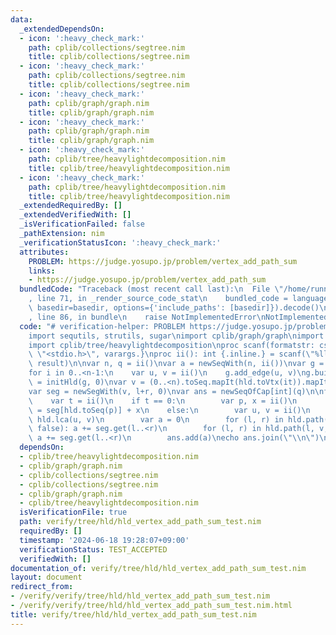 ```yaml
---
data:
  _extendedDependsOn:
  - icon: ':heavy_check_mark:'
    path: cplib/collections/segtree.nim
    title: cplib/collections/segtree.nim
  - icon: ':heavy_check_mark:'
    path: cplib/collections/segtree.nim
    title: cplib/collections/segtree.nim
  - icon: ':heavy_check_mark:'
    path: cplib/graph/graph.nim
    title: cplib/graph/graph.nim
  - icon: ':heavy_check_mark:'
    path: cplib/graph/graph.nim
    title: cplib/graph/graph.nim
  - icon: ':heavy_check_mark:'
    path: cplib/tree/heavylightdecomposition.nim
    title: cplib/tree/heavylightdecomposition.nim
  - icon: ':heavy_check_mark:'
    path: cplib/tree/heavylightdecomposition.nim
    title: cplib/tree/heavylightdecomposition.nim
  _extendedRequiredBy: []
  _extendedVerifiedWith: []
  _isVerificationFailed: false
  _pathExtension: nim
  _verificationStatusIcon: ':heavy_check_mark:'
  attributes:
    PROBLEM: https://judge.yosupo.jp/problem/vertex_add_path_sum
    links:
    - https://judge.yosupo.jp/problem/vertex_add_path_sum
  bundledCode: "Traceback (most recent call last):\n  File \"/home/runner/.local/lib/python3.10/site-packages/onlinejudge_verify/documentation/build.py\"\
    , line 71, in _render_source_code_stat\n    bundled_code = language.bundle(stat.path,\
    \ basedir=basedir, options={'include_paths': [basedir]}).decode()\n  File \"/home/runner/.local/lib/python3.10/site-packages/onlinejudge_verify/languages/nim.py\"\
    , line 86, in bundle\n    raise NotImplementedError\nNotImplementedError\n"
  code: "# verification-helper: PROBLEM https://judge.yosupo.jp/problem/vertex_add_path_sum\n\
    import sequtils, strutils, sugar\nimport cplib/graph/graph\nimport cplib/collections/segtree\n\
    import cplib/tree/heavylightdecomposition\nproc scanf(formatstr: cstring){.header:\
    \ \"<stdio.h>\", varargs.}\nproc ii(): int {.inline.} = scanf(\"%lld\\n\", addr\
    \ result)\n\nvar n, q = ii()\nvar a = newSeqWith(n, ii())\nvar g = initUnWeightedUnDirectedStaticGraph(n)\n\
    for i in 0..<n-1:\n    var u, v = ii()\n    g.add_edge(u, v)\ng.build\n\nvar hld\
    \ = initHld(g, 0)\nvar v = (0..<n).toSeq.mapIt(hld.toVtx(it)).mapIt(a[it])\n\n\
    var seg = newSegWith(v, l+r, 0)\nvar ans = newSeqOfCap[int](q)\n\nfor i in 0..<q:\n\
    \    var t = ii()\n    if t == 0:\n        var p, x = ii()\n        seg[hld.toSeq(p)]\
    \ = seg[hld.toSeq(p)] + x\n    else:\n        var u, v = ii()\n        var l =\
    \ hld.lca(u, v)\n        var a = 0\n        for (l, r) in hld.path(l, u, true,\
    \ false): a += seg.get(l..<r)\n        for (l, r) in hld.path(l, v, false, false):\
    \ a += seg.get(l..<r)\n        ans.add(a)\necho ans.join(\"\\n\")\n"
  dependsOn:
  - cplib/tree/heavylightdecomposition.nim
  - cplib/graph/graph.nim
  - cplib/collections/segtree.nim
  - cplib/collections/segtree.nim
  - cplib/graph/graph.nim
  - cplib/tree/heavylightdecomposition.nim
  isVerificationFile: true
  path: verify/tree/hld/hld_vertex_add_path_sum_test.nim
  requiredBy: []
  timestamp: '2024-06-18 19:28:07+09:00'
  verificationStatus: TEST_ACCEPTED
  verifiedWith: []
documentation_of: verify/tree/hld/hld_vertex_add_path_sum_test.nim
layout: document
redirect_from:
- /verify/verify/tree/hld/hld_vertex_add_path_sum_test.nim
- /verify/verify/tree/hld/hld_vertex_add_path_sum_test.nim.html
title: verify/tree/hld/hld_vertex_add_path_sum_test.nim
---
```

